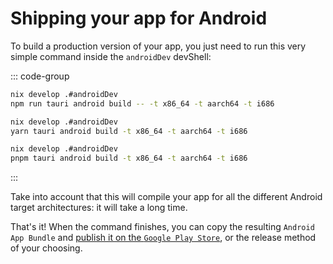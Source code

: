 # Shipping your app for Android

To build a production version of your app, you just need to run this very simple command inside the `androidDev` devShell:

::: code-group
```bash [npm]
nix develop .#androidDev
npm run tauri android build -- -t x86_64 -t aarch64 -t i686
```

```bash [yarn]
nix develop .#androidDev
yarn tauri android build -t x86_64 -t aarch64 -t i686
```

```bash [pnpm]
nix develop .#androidDev
pnpm tauri android build -t x86_64 -t aarch64 -t i686
```
:::

Take into account that this will compile your app for all the different Android target architectures: it will take a long time.

That's it! When the command finishes, you can copy the resulting `Android App Bundle` and [publish it on the `Google Play Store`](https://developer.android.com/studio/publish), or the release method of your choosing.
